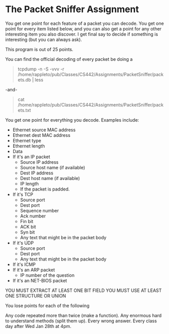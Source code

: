 The Packet Sniffer Assignment
=============================

You get one point for each feature of a packet you can decode.  You get one point for every item listed below, and you can also get a point for any other interesting item you also discover.  I get final say to decide if something is interesting (but you can always ask).

This program is out of 25 points.

You can find the official decoding of every packet be doing a 
> tcpdump  -n -S -vvv -r /home/rappleto/pub/Classes/CS442/Assignments/PacketSniffer/packets.db  | less

-and-
> cat /home/rappleto/pub/Classes/CS442/Assignments/PacketSniffer/packets.txt


You get one point for everything you decode. Examples include:

- Ethernet source MAC address
- Ethernet dest MAC address
- Ethernet type
- Ethernet length
- Data
- If it's an IP packet
    - Source IP address
    - Source host name (if available)
    - Dest IP address
    - Dest host name (if available)
    - IP length
    - If the packet is padded.
- If it's TCP
    - Source port
    - Dest port
    - Sequence number
    - Ack number
    - Fin bit
    - ACK bit
    - Syn bit
    - Any text that might be in the packet body
- If it's UDP
    - Source port
    - Dest port
    - Any text that might be in the packet body
- If it's ICMP
- If it's an ARP packet
    - IP number of the question
- If it's an NET-BIOS packet

YOU MUST EXTRACT AT LEAST ONE BIT FIELD
YOU MUST USE AT LEAST ONE STRUCTURE OR UNION

You lose points for each of the following

Any code repeated more than twice (make a function).
Any enormous hard to understand methods (split them up).
Every wrong answer.
Every class day after Wed Jan 28th at 4pm.